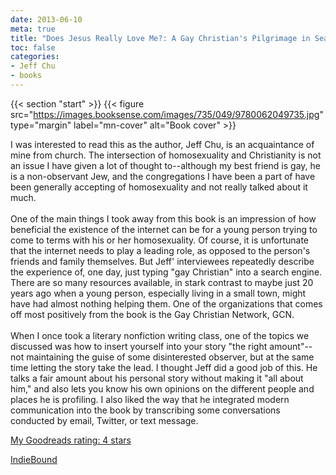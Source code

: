 ```yaml
---
date: 2013-06-10
meta: true
title: "Does Jesus Really Love Me?: A Gay Christian's Pilgrimage in Search of God in America"
toc: false
categories:
- Jeff Chu
- books
---
```


{{< section "start" >}}
{{< figure src="https://images.booksense.com/images/735/049/9780062049735.jpg" type="margin" label="mn-cover" alt="Book cover" >}}

I was interested to read this as the author, Jeff Chu, is an acquaintance of mine from church. The intersection of homosexuality and Christianity is not an issue I have given a lot of thought to--although my best friend is gay, he is a non-observant Jew, and the congregations I have been a part of have been generally accepting of homosexuality and not really talked about it much. <br /><br />One of the main things I took away from this book is an impression of how beneficial the existence of the internet can be for a young person trying to come to terms with his or her homosexuality. Of course, it is unfortunate that the internet needs to play a leading role, as opposed to the person's friends and family themselves. But Jeff' interviewees repeatedly describe the experience of, one day, just typing "gay Christian" into a search engine. There are so many resources available, in stark contrast to maybe just 20 years ago when a young person, especially living in a small town, might have had almost nothing helping them. One of the organizations that comes off most positively from the book is the Gay Christian Network, GCN.<br /><br />When I once took a literary nonfiction writing class, one of the topics we discussed was how to insert yourself into your story "the right amount"--not maintaining the guise of some disinterested observer, but at the same time letting the story take the lead. I thought Jeff did a good job of this. He talks a fair amount about his personal story without making it "all about him," and also lets you know his own opinions on the different people and places he is profiling. I also liked the way that he integrated modern communication into the book by transcribing some conversations conducted by email, Twitter, or text message.

[My Goodreads rating: 4 stars](https://www.goodreads.com/review/show/629234005)  

[IndieBound](https://www.indiebound.org/book/9780062049735)
